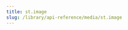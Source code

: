 ```yaml
---
title: st.image
slug: /library/api-reference/media/st.image
---
```


<Autofunction function="streamlit.image" />
